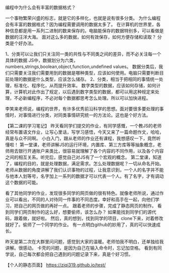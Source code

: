 编程中为什么会有丰富的数据格式？

一个事物繁荣兴盛的标志，就是它的多样化，也就是说有很多分类。
为什么编程会有丰富的数据格式？因为编程需要调用的数据太多了。
在计算机的世界里，各种信息都是用一系列二进制的数来保存的。电脑能保存的数据特别多，可以看做是数据的汪洋大海。
面对这么多的数据，如何有效保存，如何方便存储和读取？
分类是个好办法。

1、分类可以让我们只关注同一类的共性与不同类之间的差异，而不必关注每一个具体的数据
JS中，数据划分为六类，numbers,strings,boolean,object,function,undefined values。
数据分类后，我们只需要关注我们需要用到的数据是哪种类型，应该如何使用。电脑只需要判断目前处理的数据是什么类型，应该怎么储存。
2、分类，相当于把相同的事情统一处理，标准化、程序化，从而提升效率。
数字类型的数据，应该如何存储，如何计算，计算机对此作出了规定，以后遇到数字类型的数据，都可以用这种规定来处理，不必新编程序，不必对每个数据都思考怎么处理。所以可以加快进程。

李笑来老师说，编程的世界，有许多优秀前沿科学的思想。面对要很多要处理的事情时，对事情进行分类，对同类事情研究统一的方法论。这也是个好方法。

【第二课的学习笔记】
昨天看同学们提交的作业，有同学感慨，一个教JS的老师经常布置语文作业，让写心里话，写学习感悟，今天又来了一篇命题作文，哈哈，真是与众不同啊。
小白入门，跟从老师的作业还有课程，我想感叹一下，竟然听懂啦！
第一堂课，老师讲解JS的运行环境，内置库、第三方库等等抽象概念，老师用去银行开通账户来类比，很容易就理解了各个内容的不同作用，以及各个内容之间的相互关系。听完后，感觉自己对JS有了一个宏观的概念。
第二堂课，知道了，编程的目的，就是处理数据，满足需求。怎么处理数据呢？一切从命名开始。
老师从数据的角度讲解了我们认识事物的过程，让我意识到，一个人的名字并不能与他本人划等号，名字加上一系列的数据才可以代表一个人。有了名字，才有调动这个数据的可能。

看了其他同学的作业，发现很多同学的网页做的很有特色。就像老师所说，通过作业可以看出，不同的人对待同一件事的不同态度。幸好和高手在一起，向他们学习，把自己的网页做的再好一点。
跟着老师的步骤，完成了静态网页的制作。
看到同学们网页制作的这么好，想要偷师，该怎么办？
如果能找到同学们的源代码，跟着做，就好啦。
然后，真的想到，找到同学的项目，clone下来，对着修改就好了。偷师了一个同学的作业。
有一点明白github的妙用了，真的可以快速成长。

昨天是第二次在大群里问问题，感觉到大家的温暖。老师怕我不明白，还单独给我讲解。很感动。
卡壳的问题，是因为自己在输入命令时，忘记加空格。
看到有同学说，自己每次都会把自己遇到的问题记录下来，真是个好习惯。


【个人的静态页面】
https://ziqi319.github.io/test/
